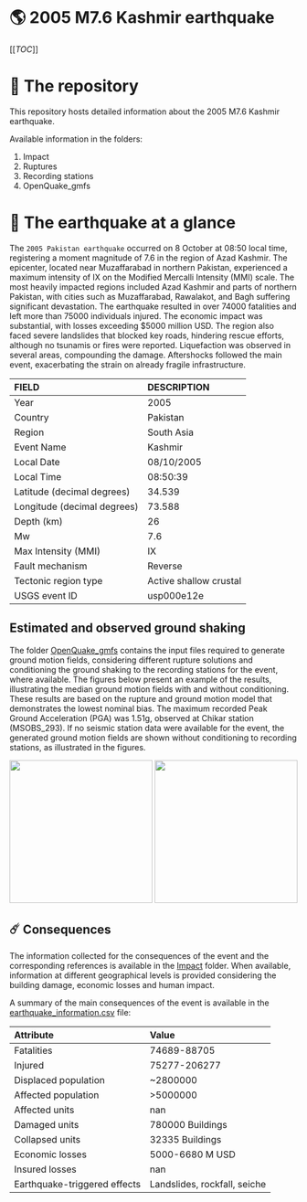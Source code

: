 # 🌎 2005 M7.6 Kashmir earthquake
[[_TOC_]]

# 📂 The repository

This repository hosts detailed information about the 2005 M7.6 Kashmir earthquake.

Available information in the folders:

1. Impact
2. Ruptures
3. Recording stations
4. OpenQuake_gmfs


# 🚀 The earthquake at a glance 

The `2005 Pakistan earthquake` occurred on 8 October at 08:50 local time, registering a moment magnitude of 7.6 in the region of Azad Kashmir. The epicenter, located near Muzaffarabad in northern Pakistan, experienced a maximum intensity of IX on the Modified Mercalli Intensity (MMI) scale. The most heavily impacted regions included Azad Kashmir and parts of northern Pakistan, with cities such as Muzaffarabad, Rawalakot, and Bagh suffering significant devastation. The earthquake resulted in over 74000 fatalities and left more than 75000 individuals injured. The economic impact was substantial, with losses exceeding $5000 million USD. The region also faced severe landslides that blocked key roads, hindering rescue efforts, although no tsunamis or fires were reported. Liquefaction was observed in several areas, compounding the damage. Aftershocks followed the main event, exacerbating the strain on already fragile infrastructure.

| FIELD | DESCRIPTION |
|:-------|:-------------|
| Year | 2005 |
| Country | Pakistan |
| Region | South Asia |
| Event Name | Kashmir |
| Local Date | 08/10/2005 |
| Local Time | 08:50:39 |
| Latitude (decimal degrees) | 34.539 |
| Longitude (decimal degrees) | 73.588 |
| Depth (km) | 26 |
| Mw | 7.6 |
| Max Intensity (MMI) | IX |
| Fault mechanism | Reverse |
| Tectonic region type | Active shallow crustal |
| USGS event ID | usp000e12e |

## Estimated and observed ground shaking

The folder [OpenQuake_gmfs](./OpenQuake_gmfs/) contains the input files required to generate ground motion fields, considering different rupture solutions and conditioning the ground shaking to the recording stations for the event, where available. The figures below present an example of the results, illustrating the median ground motion fields with and without conditioning. These results are based on the rupture and ground motion model that demonstrates the lowest nominal bias. The maximum recorded Peak Ground Acceleration (PGA) was 1.51g, observed at Chikar station (MSOBS_293). If no seismic station data were available for the event, the generated ground motion fields are shown without conditioning to recording stations, as illustrated in the figures.

<img src="./4_OpenQuake_gmfs/median_gmf_stations_none.png" height="250">
<img src="./4_OpenQuake_gmfs/median_gmf_stations_all.png" height="250">

## ☄️ Consequences

The information collected for the consequences of the event and the corresponding references is available in the [Impact](./Impact) folder. When available, information at different geographical levels is provided considering the building damage, economic losses and human impact.

A summary of the main consequences of the event is available in the [earthquake_information.csv](./earthquake_information.csv) file:

| Attribute | Value |
|:-------|:-------------|
| Fatalities | 74689-88705 |
| Injured | 75277-206277 |
| Displaced population | ~2800000 |
| Affected population | >5000000 |
| Affected units | nan |
| Damaged units | 780000 Buildings |
| Collapsed units | 32335 Buildings |
| Economic losses | 5000-6680 M USD |
| Insured losses | nan |
| Earthquake-triggered effects | Landslides, rockfall, seiche |